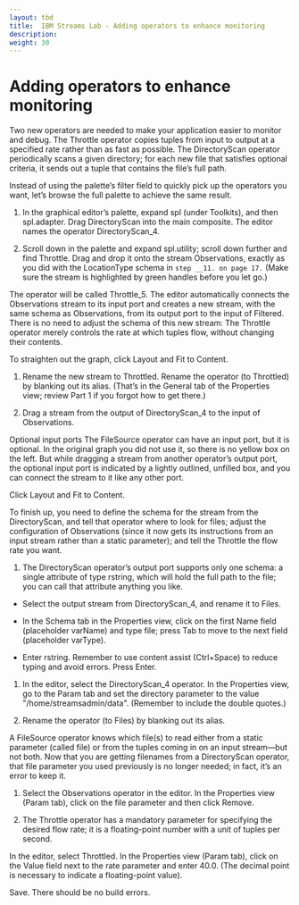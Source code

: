 ```yaml
---
layout: tbd
title:  IBM Streams Lab - Adding operators to enhance monitoring
description:
weight: 30
---
```


# Adding operators to enhance monitoring

Two new operators are needed to make your application easier to monitor and debug. The Throttle operator copies tuples from input to output at a specified rate rather than as fast as possible. The DirectoryScan operator periodically scans a given directory; for each new file that satisfies optional criteria, it sends out a tuple that contains the file’s full path.

Instead of using the palette’s filter field to quickly pick up the operators you want, let’s browse the full palette to achieve the same result.

1. In the graphical editor’s palette, expand spl (under Toolkits), and then spl.adapter. Drag DirectoryScan into the main composite. The editor names the operator DirectoryScan_4.

1. Scroll down in the palette and expand spl.utility; scroll down further and find Throttle. Drag and drop it onto the stream Observations, exactly as you did with the LocationType schema in `step __11. on page 17.` (Make sure the stream is highlighted by green handles before you let go.)

  The operator will be called Throttle_5. The editor automatically connects the Observations stream to its input port and creates a new stream, with the same schema as Observations, from its output port to the input of Filtered. There is no need to adjust the schema of this new stream: The Throttle operator merely controls the rate at which tuples flow, without changing their contents.

  To straighten out the graph, click   Layout and   Fit to Content.

1. Rename the new stream to Throttled. Rename the operator (to Throttled) by blanking out its alias. (That’s in the General tab of the Properties view; review Part 1 if you forgot how to get there.)

1. Drag a stream from the output of DirectoryScan_4 to the input of Observations.

  Optional input ports
  The FileSource operator can have an input port, but it is optional. In the original graph you did not use it, so there is no yellow box on the left. But while dragging a stream from another operator’s output port, the optional input port is indicated by a lightly outlined, unfilled box, and you can connect the stream to it like any other port.

  Click   Layout and   Fit to Content.

  To finish up, you need to define the schema for the stream from the DirectoryScan, and tell that operator where to look for files; adjust the configuration of Observations (since it now gets its instructions from an input stream rather than a static parameter); and tell the Throttle the flow rate you want.

1. The DirectoryScan operator’s output port supports only one schema: a single attribute of type rstring, which will hold the full path to the file; you can call that attribute anything you like.

  * Select the output stream from DirectoryScan_4, and rename it to Files.

  * In the Schema tab in the Properties view, click on the first Name field (placeholder varName) and type file; press Tab to move to the next field (placeholder varType).

  * Enter rstring. Remember to use content assist (Ctrl+Space) to reduce typing and avoid errors. Press Enter.

1. In the editor, select the DirectoryScan_4 operator. In the Properties view, go to the Param tab and set the directory parameter to the value "/home/streamsadmin/data". (Remember to include the double quotes.)

1. Rename the operator (to Files) by blanking out its alias.

  A FileSource operator knows which file(s) to read either from a static parameter (called file) or from the tuples coming in on an input stream—but not both. Now that you are getting filenames from a DirectoryScan operator, that file parameter you used previously is no longer needed; in fact, it’s an error to keep it.

1. Select the Observations operator in the editor. In the Properties view (Param tab), click on the file parameter and then click Remove.

1. The Throttle operator has a mandatory parameter for specifying the desired flow rate; it is a floating-point number with a unit of tuples per second.

  In the editor, select Throttled. In the Properties view (Param tab), click on the Value field next to the rate parameter and enter 40.0. (The decimal point is necessary to indicate a floating-point value).

  Save. There should be no build errors.
